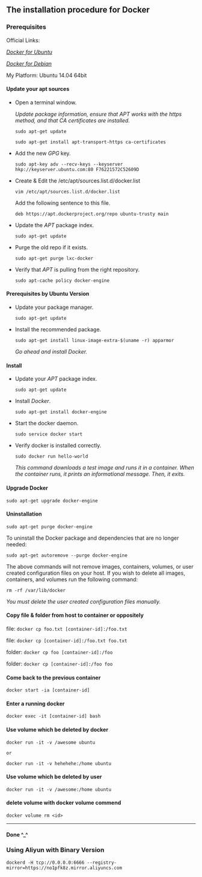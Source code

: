 ## The installation procedure for Docker

### Prerequisites

  Official Links:<p>
  [*Docker for Ubuntu*](https://docs.docker.com/engine/installation/linux/ubuntulinux/)<p>
  [*Docker for Debian*](https://docs.docker.com/engine/installation/linux/debian/)<p>

  My Platform: Ubuntu 14.04 64bit

#### Update your apt sources

+ Open a terminal window.<p>
  *Update package information, ensure that APT works with the https method, and that CA certificates are installed.*<p>
`sudo apt-get update`<p>
`sudo apt-get install apt-transport-https ca-certificates`<p>

+ Add the new *GPG* key.<p>
`sudo apt-key adv --recv-keys --keyserver hkp://keyserver.ubuntu.com:80 F76221572C52609D`<p>

+ Create & Edit the /etc/apt/sources.list.d/docker.list<p>
`vim /etc/apt/sources.list.d/docker.list`<p>
  Add the following sentence to this file.<p>
`deb https://apt.dockerproject.org/repo ubuntu-trusty main`<p>

+ Update the *APT* package index.<p>
`sudo apt-get update`<p>

+ Purge the old repo if it exists.<p>
`sudo apt-get purge lxc-docker`<p>

+ Verify that *APT* is pulling from the right repository.<p>
`sudo apt-cache policy docker-engine`<p>

#### Prerequisites by Ubuntu Version
+ Update your package manager.<p>
`sudo apt-get update`<p>

+ Install the recommended package.<p>
`sudo apt-get install linux-image-extra-$(uname -r) apparmor`<p>

  *Go ahead and install Docker.*<p>

#### Install
+ Update your *APT* package index.<p>
`sudo apt-get update`<p>

+ Install *Docker*.<p>
`sudo apt-get install docker-engine`<p>

+ Start the docker daemon.<p>
`sudo service docker start`<p>

+ Verify docker is installed correctly.<p>
`sudo docker run hello-world`<p>
  *This command downloads a test image and runs it in a container. When the container runs, it prints an informational message. Then, it exits.*<p>

#### Upgrade Docker
`sudo apt-get upgrade docker-engine`<p>

#### Uninstallation
`sudo apt-get purge docker-engine`<p>

To uninstall the Docker package and dependencies that are no longer needed:<p>
`sudo apt-get autoremove --purge docker-engine`<p>

The above commands will not remove images, containers, volumes, or user created configuration files on your host. If you wish to delete all images, containers, and volumes run the following command:<p>
`rm -rf /var/lib/docker`<p>

  *You must delete the user created configuration files manually.*<p>

#### Copy file & folder from host to container or oppositely
file: `docker cp foo.txt [container-id]:/foo.txt`<p>
file: `docker cp [container-id]:/foo.txt foo.txt`<p>
folder: `docker cp foo [container-id]:/foo`<p>
folder: `docker cp [container-id]:/foo foo`<p>

#### Come back to the previous container
`docker start -ia [container-id]`<p>

#### Enter a running docker
`docker exec -it [container-id] bash`<p>

#### Use volume which be deleted by docker
`docker run -it -v /awesome ubuntu`<p>
`or`<p>
`docker run -it -v hehehehe:/home ubuntu`<p>

#### Use volume which be deleted by user
`docker run -it -v /awesome:/home ubuntu`<p>

#### delete volume with docker volume commend
`docker volume rm <id>`<p>

*** 

#### Done ^_^


### Using Aliyun with Binary Version
`dockerd -H tcp://0.0.0.0:6666 --registry-mirror=https://no1pfk8z.mirror.aliyuncs.com`
